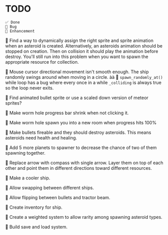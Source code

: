 # TODO

```
✅ Done
🐞 Bug
💪 Enhancement
```

🐞 Find a way to dynamically assign the right sprite and sprite animation when an asteroid is created. Alternatively, an asteroids animation should be stopped on creation. Then on collision it should play the animation before destroy. You'll still run into this problem when you want to spawn the appropriate resource for collection.

🐞 Mouse cursor directional movement isn't smooth enough. The ship randomly swings around when moving in a circle.
àà
🐞 `spawn_randomly_at()` while loop has a bug where every once in a while `_colliding` is always true so the loop never exits.

💪 Find animated bullet sprite or use a scaled down version of meteor sprites?

💪 Make worm hole progress bar shrink when not clicking it.

💪 Make worm hole spawn you into a new room when progress hits 100%

💪 Make bullets fireable and they should destroy asteroids. This means asteroids need health and healing. 

💪 Add 5 more planets to spawner to decrease the chance of two of them spawning together.

💪 Replace arrow with compass with single arrow. Layer them on top of each other and point them in different directions toward different resources. 

💪 Make a cooler ship.

💪 Allow swapping between different ships.

💪 Allow flipping between bullets and tractor beam. 

💪 Create inventory for ship.

💪 Create a weighted system to allow rarity among spawning asteroid types.

💪 Build save and load system.


